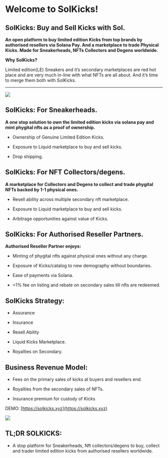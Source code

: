 # Welcome to SolKicks!

## SolKicks: Buy and Sell Kicks with Sol.

**An open platform to buy limited edition Kicks from top brands by authorised resellers via Solana Pay. And a marketplace to trade Physical Kicks.
Made for Sneakerheads, NFTs Collectors and Degens worldwide.**

**Why SolKicks?**

Limited edition(LE) Sneakers and it’s secondary marketplaces are red hot place and are very much in-line with what NFTs are all about. And it’s time to merge them both with SolKicks.
****
 
![](https://lh5.googleusercontent.com/vDPmXXJ1u_JT_y_qbvF2p6zpwRgjA4xfBSasC7lvHVutdtEAPzIx6ANubCHpuJpqxMesub6ZeARb2rj3KCgSof6TmFKtlo_zRpVv-e_9ytCLHGXnop0F_X1R-zA2DHzDTImRl7ybfUNZ4HhYLkgRHQCrQw)

## SolKicks: For Sneakerheads.

**A one stop solution to own the limited edition kicks via solana pay and mint phygital nfts as a proof of ownership.**

-   Ownership of Genuine Limited Edition Kicks.
    
-   Exposure to Liquid marketplace to buy and sell kicks.
    
-   Drop shipping.

## **SolKicks: For NFT Collectors/degens.**

**A marketplace for Collectors and Degens to collect and trade phygital NFTs backed by 1-1 physical ones.**

-   Resell ability across multiple secondary nft marketplace.
    
-   Exposure to Liquid marketplace to buy and sell kicks.
    
-   Arbitrage opportunities against value of Kicks.


## **SolKicks: For Authorised Reseller Partners.**

**Authorised Reseller Partner enjoys:**

-   Minting of phygital nfts against physical ones without any charge.
    
-   Exposure of Kicks/catalog to new demography without boundaries.
    
-   Ease of payments via Solana.
    
-   <1% fee on listing and rebate on secondary sales till nfts are redeemed.


## SolKicks Strategy:

-   Assurance
    
-   Insurance
    
-   Resell Ability
    
-   Liquid Kicks Marketplace.
    
-   Royalties on Secondary.

## Business Revenue Model:

-   Fees on the primary sales of kicks at buyers and resellers end.
    
-   Royalties from the secondary sales of NFTs.
    
-   Insurance premium for custody of Kicks


DEMO: [https://solkicks.xyz](https://solkicks.xyz)

![](https://lh6.googleusercontent.com/aVt9WUaMzF2h0pboZ1lp13rmHk8MYjEXPG9kDe-uznlTrbZ5CZSnQjIy_QS1UgvOevoQDVgNq4dD0AuEgWwHJXruLX0YUYc4PuWmIcA2lN7VotrFHiPTX188bfadEj6KrT4znpy79pUDLXXC39RCwyoLSQ)


## TL;DR SOLKICKS:

 
-   A stop platform for Sneakerheads, Nft collectors/degens to buy, collect and trader limited edition kicks from authorised resellers worldwide.
